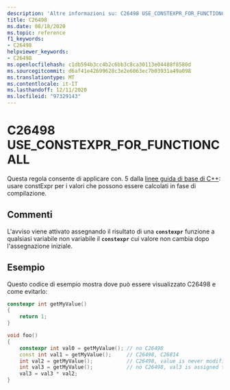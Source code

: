 ```yaml
---
description: 'Altre informazioni su: C26498 USE_CONSTEXPR_FOR_FUNCTIONCALL'
title: C26498
ms.date: 08/18/2020
ms.topic: reference
f1_keywords:
- C26498
helpviewer_keywords:
- C26498
ms.openlocfilehash: c1db594b3cc4b2c6bb3c8ca30113e04488f8580d
ms.sourcegitcommit: d6af41e42699628c3e2e6063ec7b03931a49a098
ms.translationtype: MT
ms.contentlocale: it-IT
ms.lasthandoff: 12/11/2020
ms.locfileid: "97329143"
---
```

# <a name="c26498-use_constexpr_for_functioncall"></a>C26498 USE_CONSTEXPR_FOR_FUNCTIONCALL

Questa regola consente di applicare con. 5 dalla [linee guida di base di C++](https://github.com/isocpp/CppCoreGuidelines/blob/master/CppCoreGuidelines.md#con5-use-constexpr-for-values-that-can-be-computed-at-compile-time): usare constExpr per i valori che possono essere calcolati in fase di compilazione.

## <a name="remarks"></a>Commenti

L'avviso viene attivato assegnando il risultato di una **`constexpr`** funzione a qualsiasi variabile non variabile il **`constexpr`** cui valore non cambia dopo l'assegnazione iniziale.

## <a name="example"></a>Esempio

Questo codice di esempio mostra dove può essere visualizzato C26498 e come evitarlo:

```cpp
constexpr int getMyValue()
{
    return 1;
}

void foo()
{
    constexpr int val0 = getMyValue(); // no C26498
    const int val1 = getMyValue();     // C26498, C26814
    int val2 = getMyValue();           // C26498, value is never modified
    int val3 = getMyValue();           // no C26498, val3 is assigned to below.
    val3 = val3 * val2;
}
```
